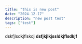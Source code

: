 ```yaml
---
title: "this is new post"
date: "2024-12-17"
description: "new post test"
tags: ["test"] 
---
```


dskfjlsdkjflskdj
**dsfjkjlkjssldkjflsdkjf**

